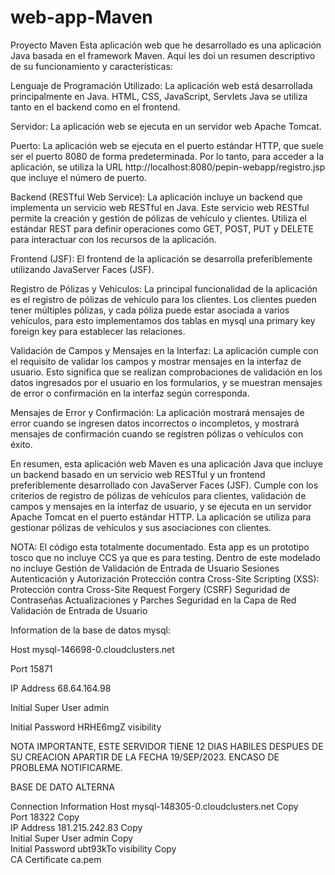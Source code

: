 # web-app-Maven

Proyecto Maven Esta aplicación web que he desarrollado es una aplicación Java basada en el framework Maven. Aquí les doi un resumen descriptivo de su funcionamiento y características:

Lenguaje de Programación Utilizado: La aplicación web está desarrollada principalmente en Java. HTML, CSS, JavaScript, Servlets Java se utiliza tanto en el backend como en el frontend.

Servidor: La aplicación web se ejecuta en un servidor web Apache Tomcat.

Puerto: La aplicación web se ejecuta en el puerto estándar HTTP, que suele ser el puerto 8080 de forma predeterminada. Por lo tanto, para acceder a la aplicación, se utiliza la URL http://localhost:8080/pepin-webapp/registro.jsp que incluye el número de puerto.

Backend (RESTful Web Service): La aplicación incluye un backend que implementa un servicio web RESTful en Java. Este servicio web RESTful permite la creación y gestión de pólizas de vehículo y clientes. Utiliza el estándar REST para definir operaciones como GET, POST, PUT y DELETE para interactuar con los recursos de la aplicación.

Frontend (JSF): El frontend de la aplicación se desarrolla preferiblemente utilizando JavaServer Faces (JSF).

Registro de Pólizas y Vehículos: La principal funcionalidad de la aplicación es el registro de pólizas de vehículo para los clientes. Los clientes pueden tener múltiples pólizas, y cada póliza puede estar asociada a varios vehículos, para esto implementamos dos tablas en mysql una primary key foreign key para establecer las relaciones. 

Validación de Campos y Mensajes en la Interfaz: La aplicación cumple con el requisito de validar los campos y mostrar mensajes en la interfaz de usuario. Esto significa que se realizan comprobaciones de validación en los datos ingresados por el usuario en los formularios, y se muestran mensajes de error o confirmación en la interfaz según corresponda.

Mensajes de Error y Confirmación: La aplicación mostrará mensajes de error cuando se ingresen datos incorrectos o incompletos, y mostrará mensajes de confirmación cuando se registren pólizas o vehículos con éxito.

En resumen, esta aplicación web Maven es una aplicación Java que incluye un backend basado en un servicio web RESTful y un frontend preferiblemente desarrollado con JavaServer Faces (JSF). Cumple con los criterios de registro de pólizas de vehículos para clientes, validación de campos y mensajes en la interfaz de usuario, y se ejecuta en un servidor Apache Tomcat en el puerto estándar HTTP. La aplicación se utiliza para gestionar pólizas de vehículos y sus asociaciones con clientes.


NOTA: El código esta totalmente documentado.
Esta app es un prototipo tosco que no incluye CCS ya que es para testing. Dentro de este modelado no incluye Gestión de 
Validación de Entrada de Usuario
Sesiones
Autenticación y Autorización
Protección contra Cross-Site Scripting (XSS):
Protección contra Cross-Site Request Forgery (CSRF)
Seguridad de Contraseñas
Actualizaciones y Parches
Seguridad en la Capa de Red
Validación de Entrada de Usuario


Information de la base de datos mysql:

Host
mysql-146698-0.cloudclusters.net
  
Port
15871
  
IP Address
68.64.164.98
  
Initial Super User
admin
  
Initial Password
HRHE6mgZ
visibility

NOTA IMPORTANTE, ESTE SERVIDOR TIENE 12 DIAS HABILES DESPUES DE SU CREACION APARTIR DE LA FECHA 19/SEP/2023. ENCASO DE PROBLEMA NOTIFICARME.


BASE DE DATO ALTERNA 

Connection Information
Host
mysql-148305-0.cloudclusters.net
Copy   
Port
18322
Copy   
IP Address
181.215.242.83
Copy   
Initial Super User
admin
Copy   
Initial Password
ubt93kTo
visibility
Copy   
CA Certificate
ca.pem



